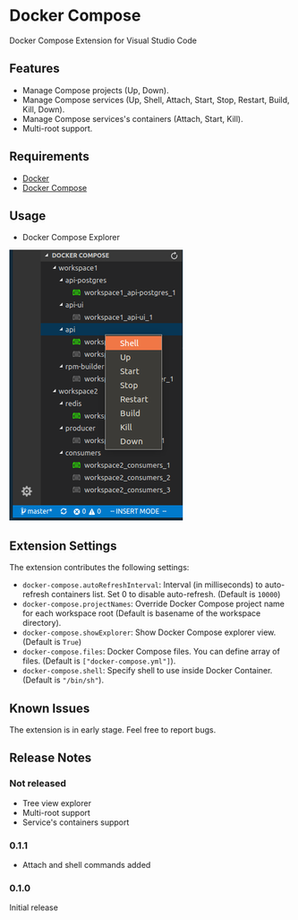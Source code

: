 # Docker Compose

Docker Compose Extension for Visual Studio Code

## Features

* Manage Compose projects (Up, Down).
* Manage Compose services (Up, Shell, Attach, Start, Stop, Restart, Build, Kill, Down).
* Manage Compose services's containers (Attach, Start, Kill).
* Multi-root support.

## Requirements

* [Docker](https://www.docker.com/)
* [Docker Compose](https://docs.docker.com/compose/)

## Usage

* Docker Compose Explorer

![explorer](images/explorer.png)

## Extension Settings

The extension contributes the following settings:

* `docker-compose.autoRefreshInterval`: Interval (in milliseconds) to auto-refresh containers list. Set 0 to disable auto-refresh. (Default is `10000`)
* `docker-compose.projectNames`: Override Docker Compose project name for each workspace root (Default is basename of the workspace directory).
* `docker-compose.showExplorer`: Show Docker Compose explorer view. (Default is `True`)
* `docker-compose.files`: Docker Compose files. You can define array of files. (Default is `["docker-compose.yml"]`).
* `docker-compose.shell`: Specify shell to use inside Docker Container. (Default is `"/bin/sh"`).

## Known Issues

The extension is in early stage. Feel free to report bugs.

## Release Notes

### Not released

* Tree view explorer
* Multi-root support
* Service's containers support

### 0.1.1

* Attach and shell commands added

### 0.1.0

Initial release
